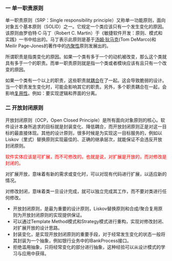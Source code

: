 ### 一 单一职责原则

单一职责原则（SRP：Single responsibility principle）又称单一功能原则，面向对象五个基本原则（SOLID）之一。它规定一个类应该只有一个发生变化的原因。该原则由罗伯特·C·马丁（Robert C. Martin）于《敏捷软件开发：原则、模式和实践》一书中给出的。马丁表示此原则是基于[汤姆·狄马克](https://baike.baidu.com/item/汤姆·狄马克/284013)(Tom DeMarco)和Meilir Page-Jones的著作中的[内聚性](https://baike.baidu.com/item/内聚性/4973441)原则发展出的。

所谓职责是指类变化的原因。如果一个类有多于一个的动机被改变，那么这个类就具有多于一个的职责。而单一职责原则就是指一个类或者模块应该有且只有一个改变的原因。

 如果一个类有一个以上的职责，这些职责就[耦合](https://baike.baidu.com/item/耦合/2821124)在了一起。这会导致脆弱的设计。当一个职责发生变化时，可能会影响其它的职责。另外，多个职责耦合在一起，会影响[复用性](https://baike.baidu.com/item/复用性/12719815)。例如：要实现逻辑和界面的分离。 



### 二  开放封闭原则

 开放封闭原则（OCP，Open Closed Principle）是所有面向对象原则的核心。软件设计本身所追求的目标就是封装变化、降低耦合，而开放封闭原则正是对这一目标的最直接体现。其他的设计原则，很多时候是为实现这一目标服务的，例如以Liskov（里式）替换原则实现最佳的、正确的继承层次，就能保证不会违反开放封闭原则。 

<font color=red> 软件实体应该是可扩展，而不可修改的。也就是说，对扩展是开放的，而对修改是封闭的。 </font>

对扩展开放，意味着有新的需求或变化时，可以对现有代码进行扩展，以适应新的情况。

对修改封闭，意味着类一旦设计完成，就可以独立完成其工作，而不要对类进行任何修改。

- 开放封闭原则，是最为重要的设计原则，Liskov替换原则和合成/聚合复用原则为开放封闭原则的实现提供保证。
- 可以通过Template Method模式和Strategy模式进行重构，实现对修改封闭、对扩展开放的设计思路。
- 封装变化，是实现开放封闭原则的重要手段，对于经常发生变化的状态一般将其封装为一个抽象，例如银行业务中的IBankProcess接口。
- 拒绝滥用抽象，只将经常变化的部分进行抽象，这种经验可以从设计模式的学习与应用中获得。